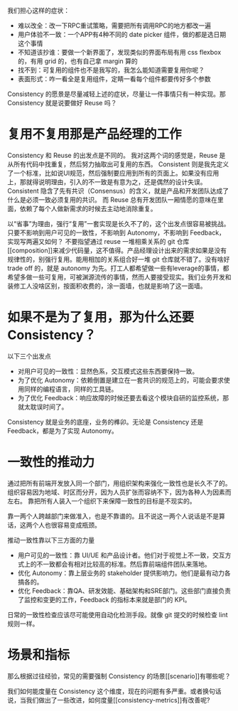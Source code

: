 我们担心这样的症状：

* 难以改全：改一下RPC重试策略，需要把所有调用RPC的地方都改一遍
* 用户体验不一致：一个APP有4种不同的 date picker 组件，做的都是选日期这个事情
* 不知道该抄谁：要做一个新界面了，发现类似的界面布局有用 css flexbox 的，有用 grid 的，也有自己拿 margin 算的
* 找不到：可复用的组件也不是我写的，我怎么能知道需要复用你呢？
* 表面形式：咋一看全是复用组件，定睛一看每个组件都要传好多个参数

Consistency 的愿景是尽量减轻上述的症状，尽量让一件事情只有一种实现。那 Consistency 就是说要做好 Reuse 吗？

# 复用不复用那是产品经理的工作

Consistency 和 Reuse 的出发点是不同的。
我对这两个词的感觉是，Reuse 是从所有代码中找重复，然后努力抽取出可复用的东西。
Consistent 则是我先定义了一个标准，比如说UI规范，然后强制要应用到所有的页面上。如果没有应用上，那就得说明理由，引入的不一致是有意为之，还是偶然的设计失误。
Consistent 隐含了先有共识（Consensus）的含义，就是产品和开发团队达成了什么是必须一致必须复用的共识。
而 Reuse 总有开发团队一厢情愿的意味在里面，依赖了每个人做新需求的时候去主动地消除重复。

以“省事”为理由，强行“复用”一套实现是长久不了的，这个出发点很容易被挑战。
只要不影响到用户可见的一致性，不影响到 Autonomy，不影响到 Feedback，实现写两遍又如何？
不要指望通过 reuse 一堆相乘关系的 git 仓库[[composition]]来减少代码量，这不值得。产品经理设计出来的需求如果是没有规律性的，别强行复用。能用相加的关系组合好一堆 git 仓库就不错了。没有啥好 trade off 的，就是 autonomy 为先。打工人都希望做一些有leverage的事情，都希望多做一些可复用，可被渊源流传的事情，然而人要接受现实。我们业务开发和装修工人没啥区别，按面积收费的，涂一面墙，也就是影响了这一面墙。

# 如果不是为了复用，那为什么还要 Consistency？

以下三个出发点

* 对用户可见的一致性：显然色系，交互模式这些东西要保持一致。
* 为了优化 Autonomy：依赖倒置是建立在一套共识的规范上的，可能会要求使用同样的编程语言，同样的工具链。
* 为了优化 Feedback：响应故障的时候还要去看这个模块自研的监控系统，那就太耽误时间了。

Consistency 就是业务的底座，业务的榫卯。无论是 Consistency 还是 Feedback，都是为了实现 Autonomy。

# 一致性的推动力

通过把所有前端开发放入同一个部门，用组织架构来强化一致性也是长久不了的。
组织容易因为地域、时区而分开，因为人员扩张而容纳不下，因为各种人为因素而左右。
靠把所有人装入一个组织下来保障一致性的目标是不现实的。

靠一两个人跨越部门来做准入，也是不靠谱的。且不说这一两个人说话是不是算话，这两个人也很容易变成瓶颈。

推动一致性靠以下三方面的力量

* 用户可见的一致性：靠 UI/UE 和产品设计者。他们对于视觉上不一致，交互方式上的不一致都会有相对比较高的标准。然后靠前端组件团队来落地。
* 优化 Autonomy：靠上层业务的 stakeholder 提供影响力。他们是最有动力各搞各的。
* 优化 Feedback：靠QA、研发效能、基础架构和SRE部门。这些部门直接负责了监控和变更的工作，Feedback 的指标本来就是部门的 KPI。

日常的一致性检查应该尽可能使用自动化检测手段。就像 git 提交的时候检查 lint 规则一样。

# 场景和指标

那么根据过往经验，常见的需要强制 Consistency 的场景[[scenario]]有哪些呢？

我们如何能度量在 Consistency 这个维度，现在的问题有多严重。或者换句话说，当我们做出了一些改进，如何度量[[consistency-metrics]]有改善呢?
